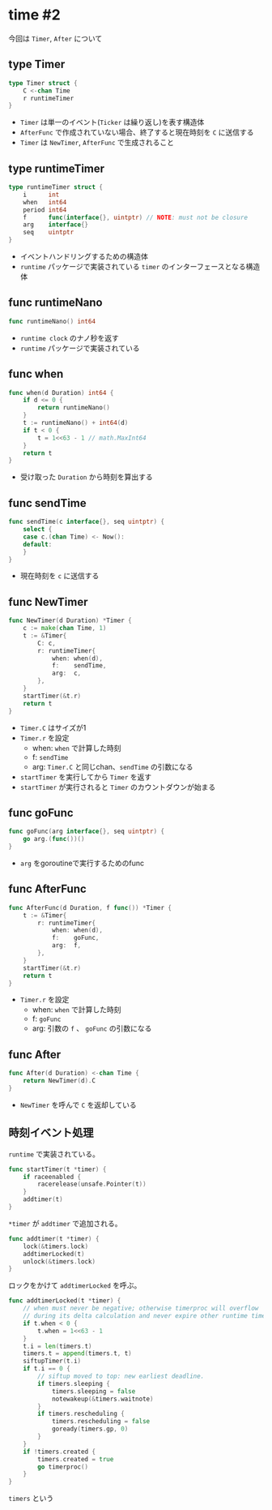# time #2

今回は `Timer`, `After` について

## type Timer

```go
type Timer struct {
	C <-chan Time
	r runtimeTimer
}
```

* `Timer` は単一のイベント(`Ticker` は繰り返し)を表す構造体
* `AfterFunc` で作成されていない場合、終了すると現在時刻を `C` に送信する
* `Timer` は `NewTimer`, `AfterFunc` で生成されること

## type runtimeTimer

```go
type runtimeTimer struct {
	i      int
	when   int64
	period int64
	f      func(interface{}, uintptr) // NOTE: must not be closure
	arg    interface{}
	seq    uintptr
}
```

* イベントハンドリングするための構造体
* `runtime` パッケージで実装されている `timer` のインターフェースとなる構造体

## func runtimeNano

```go
func runtimeNano() int64
```

* `runtime clock` のナノ秒を返す
* `runtime` パッケージで実装されている

## func when

```go
func when(d Duration) int64 {
	if d <= 0 {
		return runtimeNano()
	}
	t := runtimeNano() + int64(d)
	if t < 0 {
		t = 1<<63 - 1 // math.MaxInt64
	}
	return t
}
```

* 受け取った `Duration` から時刻を算出する

## func sendTime

```go
func sendTime(c interface{}, seq uintptr) {
	select {
	case c.(chan Time) <- Now():
	default:
	}
}
```

* 現在時刻を `c` に送信する

## func NewTimer

```go
func NewTimer(d Duration) *Timer {
	c := make(chan Time, 1)
	t := &Timer{
		C: c,
		r: runtimeTimer{
			when: when(d),
			f:    sendTime,
			arg:  c,
		},
	}
	startTimer(&t.r)
	return t
}
```

* `Timer.C` はサイズが1
* `Timer.r` を設定
    * when: `when` で計算した時刻
    * f: `sendTime`
    * arg: `Timer.C` と同じchan、`sendTime` の引数になる
* `startTimer` を実行してから `Timer` を返す
* `startTimer` が実行されると `Timer` のカウントダウンが始まる


## func goFunc

```go
func goFunc(arg interface{}, seq uintptr) {
	go arg.(func())()
}
```

* `arg` をgoroutineで実行するためのfunc

## func AfterFunc

```go
func AfterFunc(d Duration, f func()) *Timer {
	t := &Timer{
		r: runtimeTimer{
			when: when(d),
			f:    goFunc,
			arg:  f,
		},
	}
	startTimer(&t.r)
	return t
}
```

* `Timer.r` を設定
    * when: `when` で計算した時刻
    * f: `goFunc`
    * arg: 引数の `f` 、 `goFunc` の引数になる

## func After

```go
func After(d Duration) <-chan Time {
	return NewTimer(d).C
}
```

* `NewTimer` を呼んで `C` を返却している

## 時刻イベント処理

`runtime` で実装されている。

```go
func startTimer(t *timer) {
	if raceenabled {
		racerelease(unsafe.Pointer(t))
	}
	addtimer(t)
}
```

`*timer` が `addtimer` で追加される。

```go
func addtimer(t *timer) {
	lock(&timers.lock)
	addtimerLocked(t)
	unlock(&timers.lock)
}
```

ロックをかけて `addtimerLocked` を呼ぶ。

```go
func addtimerLocked(t *timer) {
	// when must never be negative; otherwise timerproc will overflow
	// during its delta calculation and never expire other runtime timers.
	if t.when < 0 {
		t.when = 1<<63 - 1
	}
	t.i = len(timers.t)
	timers.t = append(timers.t, t)
	siftupTimer(t.i)
	if t.i == 0 {
		// siftup moved to top: new earliest deadline.
		if timers.sleeping {
			timers.sleeping = false
			notewakeup(&timers.waitnote)
		}
		if timers.rescheduling {
			timers.rescheduling = false
			goready(timers.gp, 0)
		}
	}
	if !timers.created {
		timers.created = true
		go timerproc()
	}
}
```

`timers` という
